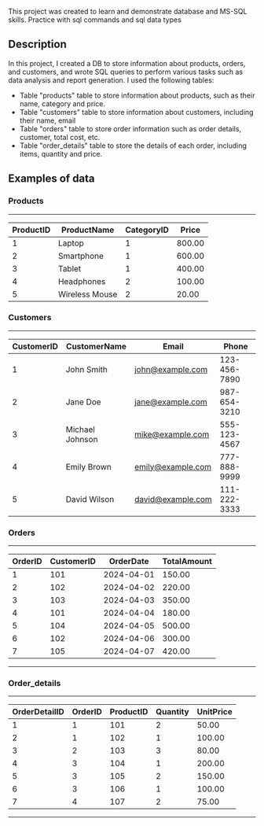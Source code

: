 This project was created to learn and demonstrate database and MS-SQL skills. Practice with sql commands and sql data types 

## Description

In this project, I created a DB to store information about products, orders, and customers, and wrote SQL queries to perform various tasks such as data analysis and report generation.
I used the following tables:

- Table "products" table to store information about products, such as their name, category and price.
- Table "customers" table to store information about customers, including their name, email
- Table  "orders" table to store order information such as order details, customer, total cost, etc.
- Table "order_details" table to store the details of each order, including items, quantity and price.

## Examples of data

### Products
_____________________________________________________
| ProductID | ProductName     | CategoryID | Price  |
|-----------|-----------------|------------|--------|
| 1         | Laptop          | 1          | 800.00 |
| 2         | Smartphone      | 1          | 600.00 |
| 3         | Tablet          | 1          | 400.00 |
| 4         | Headphones      | 2          | 100.00 |
| 5         | Wireless Mouse  | 2          | 20.00  |

### Customers
____________________________________________________________________
| CustomerID | CustomerName     | Email             | Phone        |
|------------|------------------|-------------------|--------------|
| 1          | John Smith       | john@example.com  | 123-456-7890 |
| 2          | Jane Doe         | jane@example.com  | 987-654-3210 |
| 3          | Michael Johnson  | mike@example.com  | 555-123-4567 |
| 4          | Emily Brown      | emily@example.com | 777-888-9999 |
| 5          | David Wilson     | david@example.com | 111-222-3333 |

### Orders
_____________________________________________________
| OrderID | CustomerID | OrderDate  | TotalAmount  |
|---------|------------|------------|--------------|
| 1       | 101        | 2024-04-01 | 150.00       |
| 2       | 102        | 2024-04-02 | 220.00       |
| 3       | 103        | 2024-04-03 | 350.00       |
| 4       | 101        | 2024-04-04 | 180.00       |
| 5       | 104        | 2024-04-05 | 500.00       |
| 6       | 102        | 2024-04-06 | 300.00       |
| 7       | 105        | 2024-04-07 | 420.00       |
-----------------------------------------------------

### Order_details
________________________________________________________________
| OrderDetailID | OrderID | ProductID | Quantity | UnitPrice   |
|---------------|---------|-----------|----------|-------------|
| 1             | 1       | 101       | 2        | 50.00       |
| 2             | 1       | 102       | 1        | 100.00      |
| 3             | 2       | 103       | 3        | 80.00       |
| 4             | 3       | 104       | 1        | 200.00      |
| 5             | 3       | 105       | 2        | 150.00      |
| 6             | 3       | 106       | 1        | 100.00      |
| 7             | 4       | 107       | 2        | 75.00       |
----------------------------------------------------------------



